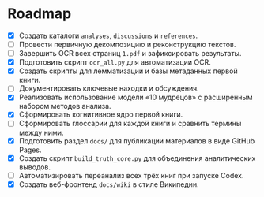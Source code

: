 # Roadmap

- [x] Создать каталоги `analyses`, `discussions` и `references`.
- [ ] Провести первичную декомпозицию и реконструкцию текстов.
- [ ] Завершить OCR всех страниц `1.pdf` и зафиксировать результаты.
- [x] Подготовить скрипт `ocr_all.py` для автоматизации OCR.
- [x] Создать скрипты для лемматизации и базы метаданных первой книги.
- [ ] Документировать ключевые находки и обсуждения.
- [x] Реализовать использование модели «10 мудрецов» с расширенным набором методов анализа.
- [x] Сформировать когнитивное ядро первой книги.
- [ ] Сформировать глоссарии для каждой книги и сравнить термины между ними.
- [x] Подготовить раздел `docs/` для публикации материалов в виде GitHub Pages.
- [x] Создать скрипт `build_truth_core.py` для объединения аналитических выводов.
- [ ] Автоматизировать переанализ всех трёх книг при запуске Codex.
- [x] Создать веб-фронтенд `docs/wiki` в стиле Википедии.
